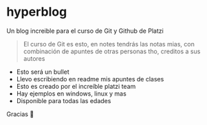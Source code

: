 # hyperblog
Un blog increible para el curso de Git y Github de Platzi

> El curso de Git es esto, en notes tendrás las notas mias, con combinación de apuntes de otras personas tho, creditos a sus autores

- Esto será un bullet
- Llevo escribiendo en readme mis apuntes de clases
- Esto es creado por el increíble platzi team
- Hay ejemplos en windows, linux y mas
- Disponible para todas las edades

Gracias 💚